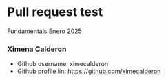 # Pull request test

Fundamentals Enero 2025

### Ximena Calderon
- Github username: ximecalderon
- Github profile lin: https://github.com/ximecalderon
